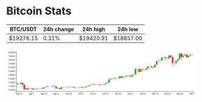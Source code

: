 # Bitcoin Stats

BTC/USDT|24h change|24h high|24h low|
|---|---|---|---|
|$19276.15|0.31%|$19420.91|$18857.00|

<img src="./chart.svg">
